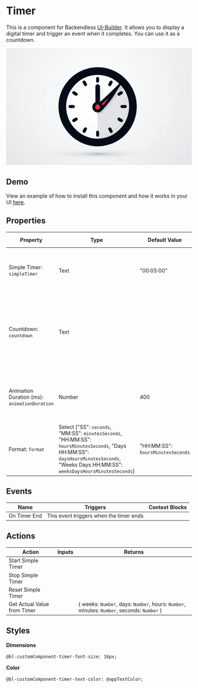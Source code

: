 # Timer

This is a component for Backendless [UI-Builder](https://backendless.com/developers/#ui-builder). It allows you to
display a digital timer and trigger an event when it completes. You can use it as a countdown.

<p align="center">
  <img src="./thumbnail.png" alt="main thumbnail" width="780"/>
</p>

## Demo

View an example of how to install this component and how it works in your UI [here](https://app.arcade.software/share/WPJdsvldiTe3HmNXHueu).

## Properties

| Property                                     | Type                                                                                                                                                                                      | Default Value                     | Logic                    | Data Binding | UI Setting | Description                                                                                                       |
|----------------------------------------------|-------------------------------------------------------------------------------------------------------------------------------------------------------------------------------------------|-----------------------------------|--------------------------|--------------|------------|-------------------------------------------------------------------------------------------------------------------|
| Simple Timer: `simpleTimer`                  | Text                                                                                                                                                                                      | "00:05:00"                        | Simple Timer Logic       | YES          | YES        | Allows to determine a regular timer. Format of timer: `HH:MM:SS`.                                                 |
| Countdown: `countdown`                       | Text                                                                                                                                                                                      |                                   | Countdown Logic          | YES          | YES        | Allows you to specify the date, time, and time zone when the timer will expire. Signature `MM.DD.YY HH:MM:SS UTC` |
| Animation Duration (ms): `animationDuration` | Number                                                                                                                                                                                    | 400                               | Animation Duration Logic | YES          | YES        | Allows to determine the duration of the animation to change the time.                                             |
| Format: `format`                             | Select ["SS": `seconds`, "MM:SS": `minutesSeconds`, "HH:MM:SS": `hoursMinutesSeconds`, "Days HH:MM:SS": `daysHoursMinutesSeconds`, "Weeks Days HH:MM:SS": `weeksDaysHoursMinutesSeconds`] | "HH:MM:SS": `hoursMinutesSeconds` | Format Logic             | NO           | YES        | Allows to determine the time format of the timer.                                                                 |

## Events

| Name         | Triggers                                | Context Blocks |
|--------------|-----------------------------------------|----------------|
| On Timer End | This event triggers when the timer ends |                |

## Actions

| Action                      | Inputs | Returns                                                                                    |
|-----------------------------|--------|--------------------------------------------------------------------------------------------|
| Start Simple Timer          |        |                                                                                            |
| Stop Simple Timer           |        |                                                                                            |
| Reset Simple Timer          |        |                                                                                            |
| Get Actual Value from Timer |        | { weeks: `Number`, days: `Number`, hours: `Number`, minutes: `Number`, seconds: `Number` } |

## Styles

**Dimensions**

```
@bl-customComponent-timer-font-size: 16px;
```

**Color**

```
@bl-customComponent-timer-text-color: @appTextColor;
```
